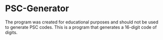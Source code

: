 # PSC-Generator
The program was created for educational purposes and should not be used to generate PSC codes. 
This is a program that generates a 16-digit code of digits.
